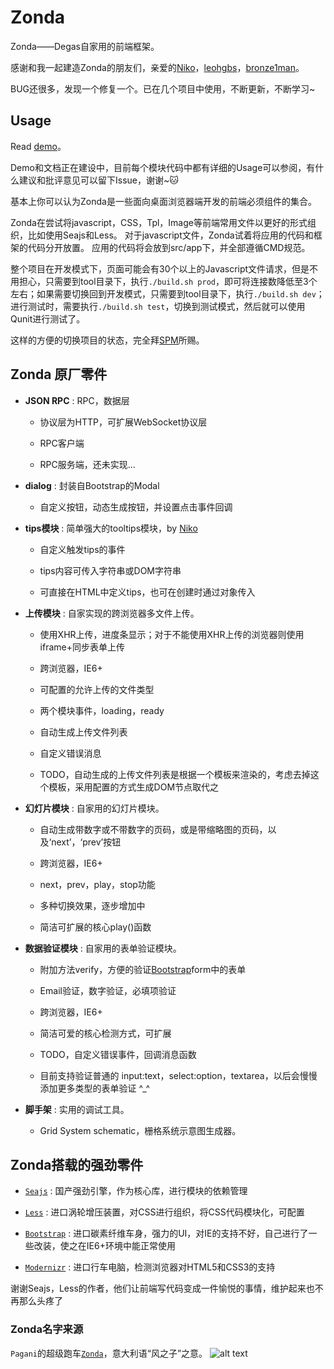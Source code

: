 # Zonda

Zonda——Degas自家用的前端框架。

感谢和我一起建造Zonda的朋友们，亲爱的[Niko](http://niko-blog.com/)，[leohgbs](https://github.com/leohgbs)，[bronze1man](http://bs.ikm.me/)。

BUG还很多，发现一个修复一个。已在几个项目中使用，不断更新，不断学习~

## Usage ##

Read [demo](https://github.com/smallsmallwolf/Zonda/blob/master/demo/index.html)。

Demo和文档正在建设中，目前每个模块代码中都有详细的Usage可以参阅，有什么建议和批评意见可以留下Issue，谢谢~:cat:

基本上你可以认为Zonda是一些面向桌面浏览器端开发的前端必须组件的集合。

Zonda在尝试将javascript，CSS，Tpl，Image等前端常用文件以更好的形式组织，比如使用Seajs和Less。
对于javascript文件，Zonda试着将应用的代码和框架的代码分开放置。
应用的代码将会放到src/app下，并全部遵循CMD规范。

整个项目在开发模式下，页面可能会有30个以上的Javascript文件请求，但是不用担心，只需要到tool目录下，执行`./build.sh prod`，即可将连接数降低至3个左右；如果需要切换回到开发模式，只需要到tool目录下，执行`./build.sh dev`；进行测试时，需要执行`./build.sh test`，切换到测试模式，然后就可以使用Qunit进行测试了。

这样的方便的切换项目的状态，完全拜[SPM](https://github.com/seajs/spm)所赐。

## Zonda 原厂零件

- **JSON RPC** : RPC，数据层

    + 协议层为HTTP，可扩展WebSocket协议层
    
    + RPC客户端
    
    + RPC服务端，还未实现...

- **dialog** : 封装自Bootstrap的Modal

    + 自定义按钮，动态生成按钮，并设置点击事件回调

- **tips模块** : 简单强大的tooltips模块，by [Niko](http://niko-blog.com/)

    + 自定义触发tips的事件

    + tips内容可传入字符串或DOM字符串

    + 可直接在HTML中定义tips，也可在创建时通过对象传入


- **上传模块** : 自家实现的跨浏览器多文件上传。
    

    + 使用XHR上传，进度条显示；对于不能使用XHR上传的浏览器则使用iframe+同步表单上传
    
    + 跨浏览器，IE6+

    + 可配置的允许上传的文件类型

    + 两个模块事件，loading，ready
    
    + 自动生成上传文件列表
    
    + 自定义错误消息

    + TODO，自动生成的上传文件列表是根据一个模板来渲染的，考虑去掉这个模板，采用配置的方式生成DOM节点取代之


- **幻灯片模块** : 自家用的幻灯片模块。

    + 自动生成带数字或不带数字的页码，或是带缩略图的页码，以及‘next’，‘prev’按钮

    + 跨浏览器，IE6+

    + next，prev，play，stop功能

    + 多种切换效果，逐步增加中

    + 简洁可扩展的核心play()函数


- **数据验证模块** : 自家用的表单验证模块。

    + 附加方法verify，方便的验证[Bootstrap](http://twitter.github.com/bootstrap/index.html)form中的表单

    + Email验证，数字验证，必填项验证
    
    + 跨浏览器，IE6+
        
    + 简洁可爱的核心检测方式，可扩展

    + TODO，自定义错误事件，回调消息函数

    + 目前支持验证普通的 input:text，select:option，textarea，以后会慢慢添加更多类型的表单验证 ^_^

    
- **脚手架** : 实用的调试工具。
    
    + Grid System schematic，栅格系统示意图生成器。
    
## Zonda搭载的强劲零件

- [`Seajs`](http://seajs.org/docs/#intro) : 国产强劲引擎，作为核心库，进行模块的依赖管理

- [`Less`](http://lesscss.org/) : 进口涡轮增压装置，对CSS进行组织，将CSS代码模块化，可配置

- [`Bootstrap`](http://twitter.github.com/bootstrap/index.html) : 进口碳素纤维车身，强力的UI，对IE的支持不好，自己进行了一些改装，使之在IE6+环境中能正常使用

- [`Modernizr`](http://modernizr.com/) : 进口行车电脑，检测浏览器对HTML5和CSS3的支持

谢谢Seajs，Less的作者，他们让前端写代码变成一件愉悦的事情，维护起来也不再那么头疼了

### Zonda名字来源

`Pagani`的超级跑车[`Zonda`](http://www.pagani.com/zonda/default.aspx)，意大利语“风之子”之意。
![alt text](http://www.widescreenbackgrounds.net/wallpapers/background-widescreen-white-pagani-zonda-wallpapers.jpg 'Zonda')
